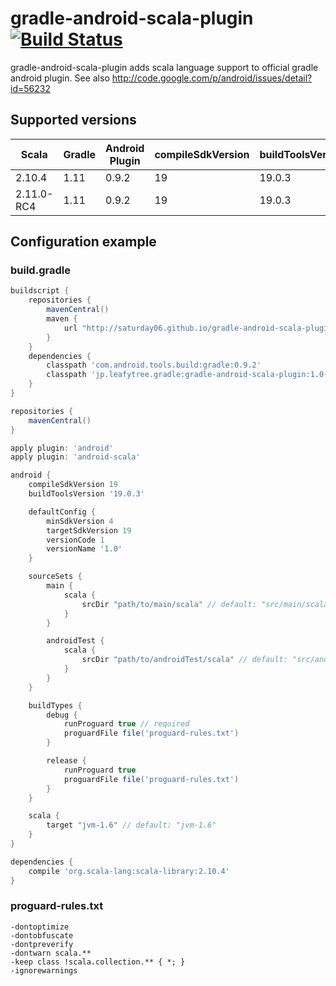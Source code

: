 # gradle-android-scala-plugin [![Build Status](https://travis-ci.org/saturday06/gradle-android-scala-plugin.png?branch=master)](https://travis-ci.org/saturday06/gradle-android-scala-plugin)

gradle-android-scala-plugin adds scala language support to official gradle android plugin.
See also http://code.google.com/p/android/issues/detail?id=56232

## Supported versions

| Scala      | Gradle | Android Plugin | compileSdkVersion | buildToolsVersion |
| ---------- | ------ | -------------- | ----------------- | ----------------- |
| 2.10.4     | 1.11   | 0.9.2          | 19                | 19.0.3            |
| 2.11.0-RC4 | 1.11   | 0.9.2          | 19                | 19.0.3            |

## Configuration example

### build.gradle

```Groovy
buildscript {
    repositories {
        mavenCentral()
        maven {
            url "http://saturday06.github.io/gradle-android-scala-plugin/repository/snapshot"
        }
    }
    dependencies {
        classpath 'com.android.tools.build:gradle:0.9.2'
        classpath 'jp.leafytree.gradle:gradle-android-scala-plugin:1.0-SNAPSHOT'
    }
}

repositories {
    mavenCentral()
}

apply plugin: 'android'
apply plugin: 'android-scala'

android {
    compileSdkVersion 19
    buildToolsVersion '19.0.3'

    defaultConfig {
        minSdkVersion 4
        targetSdkVersion 19
        versionCode 1
        versionName '1.0'
    }

    sourceSets {
        main {
            scala {
                srcDir "path/to/main/scala" // default: "src/main/scala"
            }
        }

        androidTest {
            scala {
                srcDir "path/to/androidTest/scala" // default: "src/androidTest/scala"
            }
        }
    }

    buildTypes {
        debug {
            runProguard true // required
            proguardFile file('proguard-rules.txt')
        }

        release {
            runProguard true
            proguardFile file('proguard-rules.txt')
        }
    }

    scala {
        target "jvm-1.6" // default: "jvm-1.6"
    }
}

dependencies {
    compile 'org.scala-lang:scala-library:2.10.4'
}
```

### proguard-rules.txt

```
-dontoptimize
-dontobfuscate
-dontpreverify
-dontwarn scala.**
-keep class !scala.collection.** { *; }
-ignorewarnings
```
